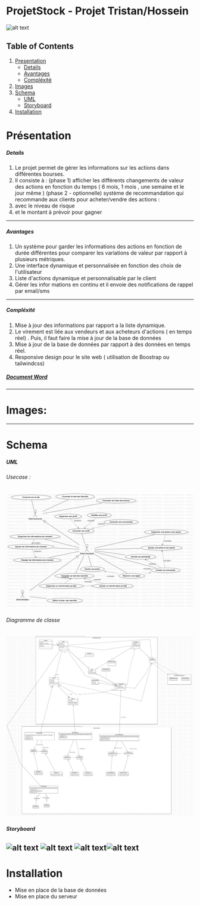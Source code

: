 # ProjetStock  - Projet Tristan/Hossein

![alt text]("https://comparebrokers.co/img/ai-trader.jpg")
## Table of Contents
1. [Presentation](#Présentation)
    -  [Details](#Details)
    -  [Avantages](#Avantages)
    -  [Compléxité](#Compléxité)
2. [Images](#Images)
3. [Schema](#Schema)
    -  [UML](#Details)
    -  [Storyboard](#Storyboard)
4. [Installation](#Installation )


# Présentation

##### Details
1. Le projet permet de gérer les informations sur les actions dans différentes bourses. 
2. Il consiste à :
(phase 1) afficher les différents changements de valeur des actions en fonction du temps ( 6 mois, 1 mois , une semaine et le jour même )
 (phase 2 - optionnelle)  système de recommandation qui recommande aux clients pour acheter/vendre des actions :
1. avec le niveau de risque 
2. et le montant à prévoir pour gagner

------------


#####  Avantages
1. Un système pour garder les informations des actions en fonction de durée différentes pour comparer les variations de valeur par rapport à plusieurs métriques.
2. Une interface dynamique et personnalisée en fonction des choix de l'utilisateur
3. Liste d'actions dynamique et personnalisable par le client
4. Gérer les infor	mations en continu et il envoie des notifications  de rappel par email/sms

------------


##### Compléxité
1. Mise à jour des informations par rapport a la liste dynamique.
2. Le virement est liée aux vendeurs et aux acheteurs d'actions ( en temps réel) . Puis, il faut faire la mise à jour de la base de données
3. Mise à jour de la base de données par rapport à des données en temps réel.
4. Responsive design pour le site web ( utilisation de Boostrap ou tailwindcss)


##### [Document Word](https://view.officeapps.live.com/op/view.aspx?src=https%3A%2F%2Fraw.githubusercontent.com%2FPOEC-DOTNET-CLERMONT-2022%2FProjetStock%2Fmain%2FDocuments%2Fprojet%2520POEC%2520-%2520logiciel%2520vente%2520ou%2520achat%2520action.odt&wdOrigin=BROWSELINK)
------------

# Images:

------------
# Schema

##### UML
###### Usecase :
![alt text](https://raw.githubusercontent.com/POEC-DOTNET-CLERMONT-2022/ProjetStock/main/Documents/UML/Use_Case_Stock_Projet.jpg)

###### Diagramme de classe
![alt text](https://raw.githubusercontent.com/POEC-DOTNET-CLERMONT-2022/ProjetStock/main/Documents/UML/Diagram_Stock_Projet.jpg)
------------
##### Storyboard
![alt text]() ![alt text]() ![alt text]()![alt text]()
------------
# Installation
 - Mise en place de la base de données
 - Mise en place du serveur 
